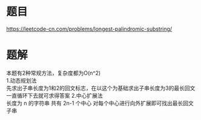 题目
====
https://leetcode-cn.com/problems/longest-palindromic-substring/
# 题解
本题有2种常规方法，复杂度都为O(n^2)<br>
1.动态规划法<br>
  先求出子串长度为1和2的回文标志，在以这个为基础求出子串长度为3的最长回文
  一直循环下去就可求得答案
2.中心扩展法<br>
   长度为 n 的字符串 共有 2n-1 个中心
   对每个中心进行向外扩展即可找出最长回文子串